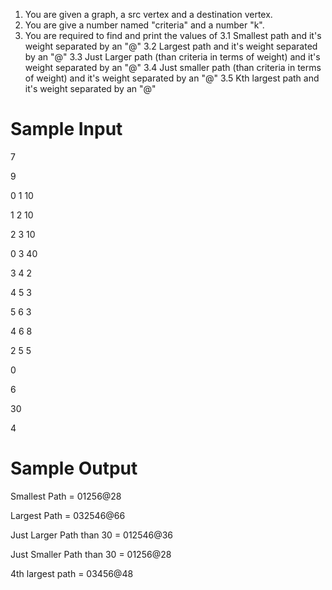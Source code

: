 1. You are given a graph, a src vertex and a destination vertex.
2. You are give a number named "criteria" and a number "k".
3. You are required to find and print the values of 
3.1 Smallest path and it's weight separated by an "@"
3.2 Largest path and it's weight separated by an "@"
3.3 Just Larger path (than criteria in terms of weight) and it's weight separated by an "@"
3.4 Just smaller path (than criteria in terms of weight) and it's weight separated by an "@"
3.5 Kth largest path and it's weight separated by an "@"



# Sample Input

7

9

0 1 10

1 2 10

2 3 10

0 3 40

3 4 2

4 5 3

5 6 3

4 6 8

2 5 5

0

6

30

4

# Sample Output

Smallest Path = 01256@28

Largest Path = 032546@66

Just Larger Path than 30 = 012546@36

Just Smaller Path than 30 = 01256@28

4th largest path = 03456@48